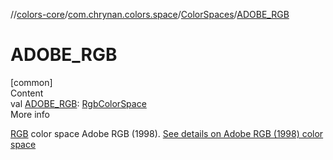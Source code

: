 //[colors-core](../../../index.md)/[com.chrynan.colors.space](../index.md)/[ColorSpaces](index.md)/[ADOBE_RGB](-a-d-o-b-e_-r-g-b.md)



# ADOBE_RGB  
[common]  
Content  
val [ADOBE_RGB](-a-d-o-b-e_-r-g-b.md): [RgbColorSpace](../-rgb-color-space/index.md)  
More info  


[RGB](../-rgb-color-space/index.md) color space Adobe RGB (1998). [See details on Adobe RGB (1998) color space](https://d.android.com/reference/android/graphics/ColorSpace.Named.html#ADOBE_RGB)

  



